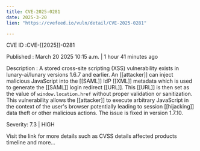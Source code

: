 ```yaml
---
title: CVE-2025-0281
date: 2025-3-20
lien: "https://cvefeed.io/vuln/detail/CVE-2025-0281"

---
```


CVE ID :CVE-[[2025]]-0281

Published :  March 20
2025
10:15 a.m. | 1 hour
41 minutes ago

Description : A stored cross-site scripting (XSS) vulnerability exists in lunary-ai/lunary versions 1.6.7 and earlier. An [[attacker]] can inject malicious JavaScript into the [[SAML]] IdP [[XML]] metadata
which is used to generate the [[SAML]] login redirect [[URL]]. This [[URL]] is then set as the value of `window.location.href` without proper validation or sanitization. This vulnerability allows the [[attacker]] to execute arbitrary JavaScript in the context of the user's browser
potentially leading to session [[hijacking]]
data theft
or other malicious actions. The issue is fixed in version 1.7.10.

Severity: 7.3 | HIGH

Visit the link for more details
such as CVSS details
affected products
timeline
and more...
